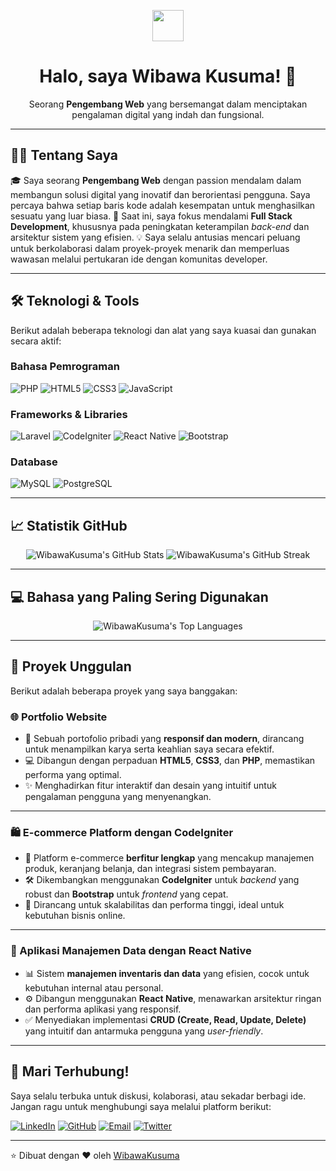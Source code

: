 <p align="center">
  <a href="https://github.com/WibawaKusuma">
    <img src="https://media.giphy.com/media/hvruQ2kI6bUIM/giphy.gif" width="50" height="50"/>
  </a>
</p>
<h1 align="center">Halo, saya Wibawa Kusuma! 👋</h1>
<p align="center">
  Seorang <b>Pengembang Web</b> yang bersemangat dalam menciptakan pengalaman digital yang indah dan fungsional.
</p>

---

## 👨‍💻 Tentang Saya

🎓 Saya seorang <b>Pengembang Web</b> dengan passion mendalam dalam membangun solusi digital yang inovatif dan berorientasi pengguna. Saya percaya bahwa setiap baris kode adalah kesempatan untuk menghasilkan sesuatu yang luar biasa.
🌱 Saat ini, saya fokus mendalami <b>Full Stack Development</b>, khususnya pada peningkatan keterampilan *back-end* dan arsitektur sistem yang efisien.
💡 Saya selalu antusias mencari peluang untuk berkolaborasi dalam proyek-proyek menarik dan memperluas wawasan melalui pertukaran ide dengan komunitas developer.

---

## 🛠️ Teknologi & Tools

Berikut adalah beberapa teknologi dan alat yang saya kuasai dan gunakan secara aktif:

### Bahasa Pemrograman
![PHP](https://img.shields.io/badge/-PHP-777BB4?style=for-the-badge&logo=php&logoColor=white)
![HTML5](https://img.shields.io/badge/-HTML5-E34F26?style=for-the-badge&logo=html5&logoColor=white)
![CSS3](https://img.shields.io/badge/-CSS3-1572B6?style=for-the-badge&logo=css3)
![JavaScript](https://img.shields.io/badge/-JavaScript-F7DF1E?style=for-the-badge&logo=javascript&logoColor=black)

### Frameworks & Libraries
![Laravel](https://img.shields.io/badge/-Laravel-FF2D20?style=for-the-badge&logo=laravel&logoColor=white)
![CodeIgniter](https://img.shields.io/badge/-CodeIgniter-EE4C2C?style=for-the-badge&logo=codeigniter&logoColor=white)
![React Native](https://img.shields.io/badge/-React%20Native-61DAFB?style=for-the-badge&logo=react&logoColor=white)
![Bootstrap](https://img.shields.io/badge/-Bootstrap-7952B3?style=for-the-badge&logo=bootstrap&logoColor=white)

### Database
![MySQL](https://img.shields.io/badge/-MySQL-4479A1?style=for-the-badge&logo=mysql&logoColor=white)
![PostgreSQL](https://img.shields.io/badge/-PostgreSQL-336791?style=for-the-badge&logo=postgresql&logoColor=white)

---

## 📈 Statistik GitHub

<p align="center">
  <img src="https://github-readme-stats.vercel.app/api?username=WibawaKusuma&show_icons=true&theme=vue-dark&hide_border=true&count_private=true" alt="WibawaKusuma's GitHub Stats"/>
  <img src="https://github-readme-streak-stats.herokuapp.com/?user=WibawaKusuma&theme=vue-dark&hide_border=true" alt="WibawaKusuma's GitHub Streak"/>
</p>

---

## 💻 Bahasa yang Paling Sering Digunakan

<p align="center">
  <img src="https://github-readme-stats.vercel.app/api/top-langs/?username=WibawaKusuma&layout=compact&theme=vue-dark&hide_border=true" alt="WibawaKusuma's Top Languages"/>
</p>

---

## 🌟 Proyek Unggulan

Berikut adalah beberapa proyek yang saya banggakan:

### 🌐 Portfolio Website
- 📝 Sebuah portofolio pribadi yang **responsif dan modern**, dirancang untuk menampilkan karya serta keahlian saya secara efektif.
- 💻 Dibangun dengan perpaduan **HTML5**, **CSS3**, dan **PHP**, memastikan performa yang optimal.
- ✨ Menghadirkan fitur interaktif dan desain yang intuitif untuk pengalaman pengguna yang menyenangkan.

---

### 🛍️ E-commerce Platform dengan CodeIgniter
- 🛒 Platform e-commerce **berfitur lengkap** yang mencakup manajemen produk, keranjang belanja, dan integrasi sistem pembayaran.
- 🛠️ Dikembangkan menggunakan **CodeIgniter** untuk *backend* yang robust dan **Bootstrap** untuk *frontend* yang cepat.
- 🚀 Dirancang untuk skalabilitas dan performa tinggi, ideal untuk kebutuhan bisnis online.

---

### 📱 Aplikasi Manajemen Data dengan React Native
- 📊 Sistem **manajemen inventaris dan data** yang efisien, cocok untuk kebutuhan internal atau personal.
- ⚙️ Dibangun menggunakan **React Native**, menawarkan arsitektur ringan dan performa aplikasi yang responsif.
- ✅ Menyediakan implementasi **CRUD (Create, Read, Update, Delete)** yang intuitif dan antarmuka pengguna yang *user-friendly*.

---

## 👋 Mari Terhubung!

Saya selalu terbuka untuk diskusi, kolaborasi, atau sekadar berbagi ide. Jangan ragu untuk menghubungi saya melalui platform berikut:

[![LinkedIn](https://img.shields.io/badge/LinkedIn-0077B5?style=for-the-badge&logo=linkedin&logoColor=white)](https://linkedin.com/in/WibawaKusuma)
[![GitHub](https://img.shields.io/badge/GitHub-181717?style=for-the-badge&logo=github&logoColor=white)](https://github.com/WibawaKusuma)
[![Email](https://img.shields.io/badge/Email-D14836?style=for-the-badge&logo=gmail&logoColor=white)](mailto:emailanda@example.com)
[![Twitter](https://img.shields.io/badge/Twitter-1DA1F2?style=for-the-badge&logo=twitter&logoColor=white)](https://twitter.com/usernameanda)

---

⭐️ Dibuat dengan ❤️ oleh [WibawaKusuma](https://github.com/WibawaKusuma)
